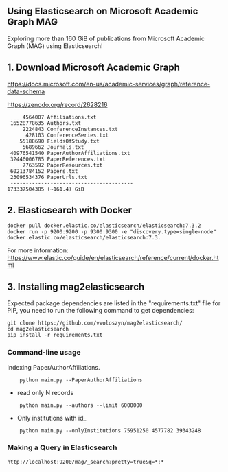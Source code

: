 
## Using Elasticsearch on Microsoft Academic Graph MAG
Exploring more than 160 GiB of publications from Microsoft Academic Graph (MAG) using Elasticsearch!


## 1. Download Microsoft Academic Graph

https://docs.microsoft.com/en-us/academic-services/graph/reference-data-schema

https://zenodo.org/record/2628216

```
     4564007 Affiliations.txt
 16528778635 Authors.txt
     2224843 ConferenceInstances.txt
      428103 ConferenceSeries.txt
    55188690 FieldsOfStudy.txt
     5689662 Journals.txt
 40976541540 PaperAuthorAffiliations.txt
 32446006785 PaperReferences.txt
     7763592 PaperResources.txt
 60213784152 Papers.txt
 23096534376 PaperUrls.txt
 ----------------------------------------
173337504385 (~161.4) GiB
```

## 2. Elasticsearch with Docker
```
docker pull docker.elastic.co/elasticsearch/elasticsearch:7.3.2
docker run -p 9200:9200 -p 9300:9300 -e "discovery.type=single-node" docker.elastic.co/elasticsearch/elasticsearch:7.3.
```

For more information: https://www.elastic.co/guide/en/elasticsearch/reference/current/docker.html

## 3. Installing mag2elasticsearch

Expected package dependencies are listed in the "requirements.txt" file for PIP, you need to run the following command to get dependencies:
```
git clone https://github.com/vwoloszyn/mag2elasticsearch/
cd mag2elasticsearch
pip install -r requirements.txt
```

### Command-line usage
Indexing PaperAuthorAffiliations.
```
    python main.py --PaperAuthorAffiliations
```
- read only N records
```
    python main.py --authors --limit 6000000
```
- Only institutions with id_
```
    python main.py --onlyInstitutions 75951250 4577782 39343248 
```

### Making a Query in Elasticsearch

```
http://localhost:9200/mag/_search?pretty=true&q=*:*
```
